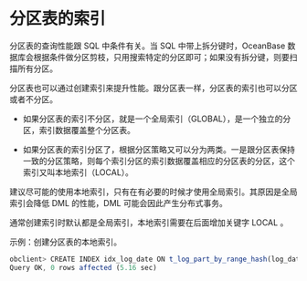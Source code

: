 分区表的索引 
===========================



分区表的查询性能跟 SQL 中条件有关。当 SQL 中带上拆分键时，OceanBase 数据库会根据条件做分区剪枝，只用搜索特定的分区即可；如果没有拆分键，则要扫描所有分区。

分区表也可以通过创建索引来提升性能。跟分区表一样，分区表的索引也可以分区或者不分区。

* 如果分区表的索引不分区，就是一个全局索引（GLOBAL），是一个独立的分区，索引数据覆盖整个分区表。

  

* 如果分区表的索引分区了，根据分区策略又可以分为两类。一是跟分区表保持一致的分区策略，则每个索引分区的索引数据覆盖相应的分区表的分区，这个索引又叫本地索引（LOCAL）。

  




建议尽可能的使用本地索引，只有在有必要的时候才使用全局索引。其原因是全局索引会降低 DML 的性能，DML 可能会因此产生分布式事务。

通常创建索引时默认都是全局索引，本地索引需要在后面增加关键字 LOCAL 。

示例：创建分区表的本地索引。

```javascript
obclient> CREATE INDEX idx_log_date ON t_log_part_by_range_hash(log_date) LOCAL;
Query OK, 0 rows affected (5.16 sec)
```



